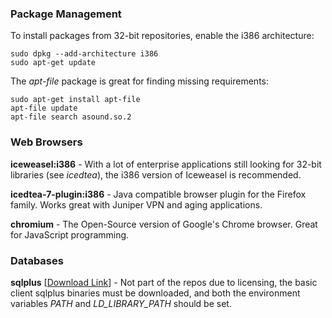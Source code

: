 ### Package Management
To install packages from 32-bit repositories, enable the i386 architecture:

    sudo dpkg --add-architecture i386
    sudo apt-get update

The *apt-file* package is great for finding missing requirements:

    sudo apt-get install apt-file
    apt-file update
    apt-file search asound.so.2

### Web Browsers
**iceweasel:i386** - With a lot of enterprise applications still looking for 32-bit libraries (see *icedtea*), the i386 version of Iceweasel is recommended.

**icedtea-7-plugin:i386** - Java compatible browser plugin for the Firefox family. Works great with Juniper VPN and aging applications.

**chromium** - The Open-Source version of Google's Chrome browser. Great for JavaScript programming.

### Databases
**sqlplus** [[Download Link](http://www.oracle.com/technetwork/topics/linuxx86-64soft-092277.html)] - Not part of the repos due to licensing, the basic client sqlplus binaries must be downloaded, and both the environment variables *PATH* and *LD_LIBRARY_PATH* should be set.
